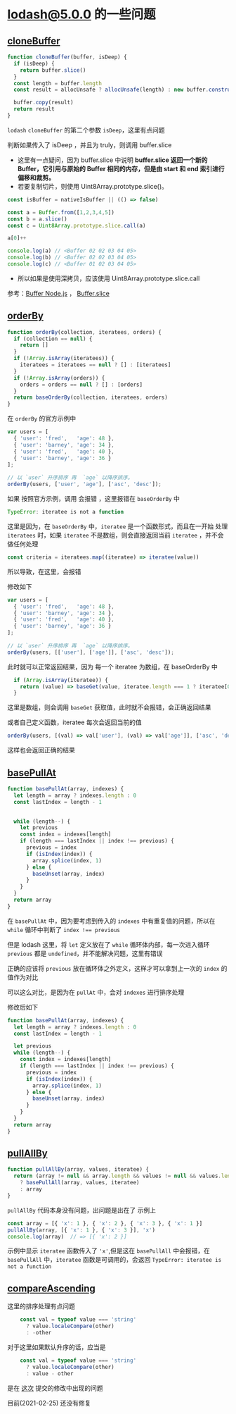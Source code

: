 # lodash@5.0.0 的一些问题

## [cloneBuffer](../internal/cloneBuffer.md)
```js
function cloneBuffer(buffer, isDeep) {
  if (isDeep) {
    return buffer.slice()
  }
  const length = buffer.length
  const result = allocUnsafe ? allocUnsafe(length) : new buffer.constructor(length)

  buffer.copy(result)
  return result
}
```
`lodash` `cloneBuffer` 的第二个参数 `isDeep`，这里有点问题

判断如果传入了 isDeep ，并且为 truly，则调用 buffer.slice
- 这里有一点疑问，因为 buffer.slice 中说明 **buffer.slice 返回一个新的 Buffer，它引用与原始的 Buffer 相同的内存，但是由 start 和 end 索引进行偏移和裁剪。**
- 若要复制切片，则使用 Uint8Array.prototype.slice()。

```js
const isBuffer = nativeIsBuffer || (() => false)

const a = Buffer.from([1,2,3,4,5])
const b = a.slice()
const c = Uint8Array.prototype.slice.call(a)

a[0]++

console.log(a) // <Buffer 02 02 03 04 05>
console.log(b) // <Buffer 02 02 03 04 05>
console.log(c) // <Buffer 01 02 03 04 05>
```

- 所以如果是使用深拷贝，应该使用 Uint8Array.prototype.slice.call

参考：[Buffer Node.js](http://nodejs.cn/api/buffer.html#buffer_buffer) ， [Buffer.slice](http://nodejs.cn/api/buffer.html#buffer_buf_slice_start_end)

## [orderBy](../export/orderBy.md)
```js
function orderBy(collection, iteratees, orders) {
  if (collection == null) {
    return []
  }
  if (!Array.isArray(iteratees)) {
    iteratees = iteratees == null ? [] : [iteratees]
  }
  if (!Array.isArray(orders)) {
    orders = orders == null ? [] : [orders]
  }
  return baseOrderBy(collection, iteratees, orders)
}
```

在 `orderBy` 的官方示例中
```js
var users = [
  { 'user': 'fred',   'age': 48 },
  { 'user': 'barney', 'age': 34 },
  { 'user': 'fred',   'age': 40 },
  { 'user': 'barney', 'age': 36 }
];
 
// 以 `user` 升序排序 再  `age` 以降序排序。
orderBy(users, ['user', 'age'], ['asc', 'desc']);
```

如果 按照官方示例，调用 会报错 ，这里报错在 `baseOrderBy` 中
```js
TypeError: iteratee is not a function
```

这里是因为，在 `baseOrderBy` 中，`iteratee` 是一个函数形式，而且在一开始 处理 `iteratees` 时，如果 `iteratee` 不是数组，则会直接返回当前 `iteratee` ，并不会做任何处理

```js
const criteria = iteratees.map((iteratee) => iteratee(value))
```
所以导致，在这里，会报错

修改如下
```js
var users = [
  { 'user': 'fred',   'age': 48 },
  { 'user': 'barney', 'age': 34 },
  { 'user': 'fred',   'age': 40 },
  { 'user': 'barney', 'age': 36 }
];
 
// 以 `user` 升序排序 再  `age` 以降序排序。
orderBy(users, [['user'], ['age']], ['asc', 'desc']);

```
此时就可以正常返回结果，因为 每一个 iteratee 为数组，在 baseOrderBy 中 
```js
  if (Array.isArray(iteratee)) {
    return (value) => baseGet(value, iteratee.length === 1 ? iteratee[0] : iteratee)
  }
```
这里是数组，则会调用 `baseGet` 获取值，此时就不会报错，会正确返回结果

或者自己定义函数，iteratee 每次会返回当前的值
```js
orderBy(users, [(val) => val['user'], (val) => val['age']], ['asc', 'desc'])
```
这样也会返回正确的结果

## [basePullAt](../internal/basePullAt.md)
```js
function basePullAt(array, indexes) {
  let length = array ? indexes.length : 0
  const lastIndex = length - 1

  
  while (length--) {
    let previous
    const index = indexes[length]
    if (length === lastIndex || index !== previous) {
      previous = index
      if (isIndex(index)) {
        array.splice(index, 1)
      } else {
        baseUnset(array, index)
      }
    }
  }
  return array
}
```

在 `basePullAt` 中，因为要考虑到传入的 `indexes` 中有重复值的问题，所以在 `while` 循环中判断了 `index !== previous`

但是 lodash 这里，将 `let` 定义放在了 `while` 循环体内部，每一次进入循环 `previous` 都是 `undefined`，并不能解决问题，这里有错误

正确的应该将 `previous` 放在循环体之外定义，这样才可以拿到上一次的 `index` 的值作为对比

可以这么对比，是因为在 `pullAt` 中，会对 `indexes` 进行排序处理

修改后如下
```js
function basePullAt(array, indexes) {
  let length = array ? indexes.length : 0
  const lastIndex = length - 1

  let previous
  while (length--) {
    const index = indexes[length]
    if (length === lastIndex || index !== previous) {
      previous = index
      if (isIndex(index)) {
        array.splice(index, 1)
      } else {
        baseUnset(array, index)
      }
    }
  }
  return array
}
```

## [pullAllBy](../export/pullAllBy.md)
```js
function pullAllBy(array, values, iteratee) {
  return (array != null && array.length && values != null && values.length)
    ? basePullAll(array, values, iteratee)
    : array
}
```
`pullAllBy` 代码本身没有问题，出问题是出在了 示例上

```js
const array = [{ 'x': 1 }, { 'x': 2 }, { 'x': 3 }, { 'x': 1 }]
pullAllBy(array, [{ 'x': 1 }, { 'x': 3 }], 'x')
console.log(array)  // => [{ 'x': 2 }]
```

示例中显示 `iteratee` 函数传入了 `'x'`,但是这在  `basePullAll` 中会报错，在 `basePullAll` 中，`iteratee` 函数是可调用的，会返回 `TypeError: iteratee is not a function`


## [compareAscending](../internal/compareAscending.md)

这里的排序处理有点问题
```js
    const val = typeof value === 'string'
      ? value.localeCompare(other)
      : -other
```
对于这里如果默认升序的话，应当是
```js
    const val = typeof value === 'string'
      ? value.localeCompare(other)
      : value - other
```

是在 [这次](https://github.com/lodash/lodash/commit/47a6d538f5759fc5788f1bbb147caa7fde6b0a92) 提交的修改中出现的问题

目前(2021-02-25) 还没有修复


